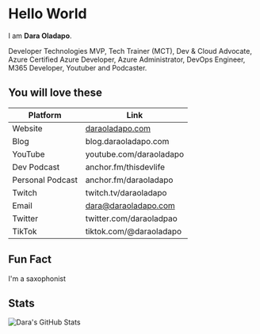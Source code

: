 # Hello World

I am **Dara Oladapo**.

Developer Technologies MVP, Tech Trainer (MCT), Dev & Cloud Advocate, Azure Certified Azure Developer, Azure Administrator, DevOps Engineer, M365 Developer, Youtuber and Podcaster.

## You will love these

|Platform|Link
|--|--|
Website | [daraoladapo.com](https://daraoladapo.com)
Blog | blog.daraoladapo.com
YouTube | youtube.com/daraoladapo
Dev Podcast | anchor.fm/thisdevlife
Personal Podcast | anchor.fm/daraoladapo
Twitch | twitch.tv/daraoladapo
Email | dara@daraoladapo.com
Twitter | twitter.com/daraoladpao
TikTok | tiktok.com/@daraoladapo


## Fun Fact
I'm a saxophonist

## Stats
![Dara's GitHub Stats](https://github-readme-stats.vercel.app/api?username=daraoladapo&show_icons=true)
<!--
**DaraOladapo/DaraOladapo** is a ✨ _special_ ✨ repository because its `README.md` (this file) appears on your GitHub profile.

Here are some ideas to get you started:

- 🔭 I’m currently working on ...
- 🌱 I’m currently learning ...
- 👯 I’m looking to collaborate on ...
- 🤔 I’m looking for help with ...
- 💬 Ask me about ...
- 📫 How to reach me: ...
- 😄 Pronouns: ...
- ⚡ Fun fact: ...
-->
